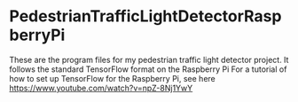 # PedestrianTrafficLightDetectorRaspberryPi
These are the program files for my pedestrian traffic light detector project.
It follows the standard TensorFlow format on the Raspberry Pi
For a tutorial of how to set up TensorFlow for the Raspberry Pi, see here
https://www.youtube.com/watch?v=npZ-8Nj1YwY
